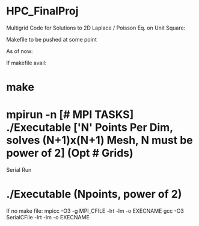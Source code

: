 # HPC_FinalProj

Multigrid Code for Solutions to 2D Laplace / Poisson Eq. on Unit Square:

Makefile to be pushed at some point

As of now:

If makefile avail:

# make 
# mpirun -n [# MPI TASKS] ./Executable ['N' Points Per Dim, solves (N+1)x(N+1) Mesh, N must be power of 2] (Opt # Grids)

Serial Run
# ./Executable (Npoints, power of 2) 

If no make file:
mpicc -O3 -g MPI_CFILE -lrt -lm -o EXECNAME
gcc -O3 SerialCFile -lrt -lm -o EXECNAME
